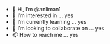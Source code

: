 - 👋 Hi, I’m @anliman1
- 👀 I’m interested in ... yes
- 🌱 I’m currently learning ... yes
- 💞️ I’m looking to collaborate on ... yes
- 📫 How to reach me ... yes

<!---
anliman1/anliman1 is a ✨ special ✨ repository because its `README.md` (this file) appears on your GitHub profile.
You can click the Preview link to take a look at your changes.
--->
